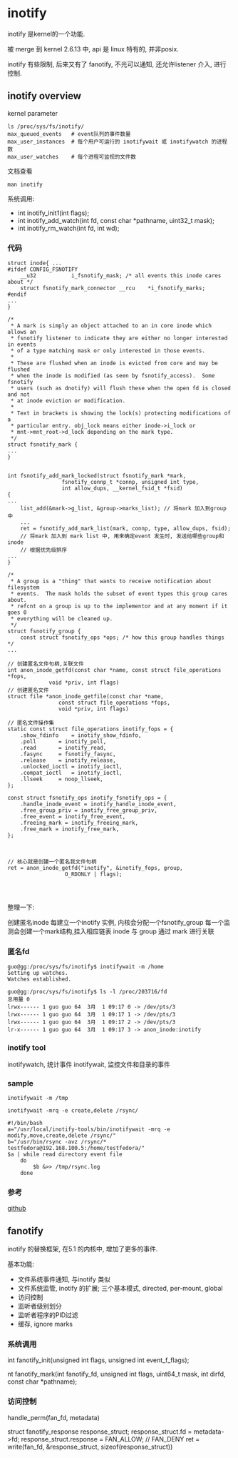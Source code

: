 # inotify
inotify 是kernel的一个功能.

被 merge 到 kernel 2.6.13 中, api 是 linux 特有的, 并非posix.

inotify 有些限制, 后来又有了 fanotify, 不光可以通知, 还允许listener 介入, 进行控制.



## inotify overview
kernel parameter
```
ls /proc/sys/fs/inotify/
max_queued_events   # event队列的事件数量
max_user_instances  # 每个用户可运行的 inotifywait 或 inotifywatch 的进程数
max_user_watches    # 每个进程可监视的文件数

```

文档查看

`man inotify`

系统调用:  

- int inotify_init1(int flags);
- int inotify_add_watch(int fd, const char *pathname, uint32_t mask);
- int inotify_rm_watch(int fd, int wd);

### 代码

```
struct inode{ ...
#ifdef CONFIG_FSNOTIFY
	__u32			i_fsnotify_mask; /* all events this inode cares about */
	struct fsnotify_mark_connector __rcu	*i_fsnotify_marks;
#endif
...
}

/*
 * A mark is simply an object attached to an in core inode which allows an
 * fsnotify listener to indicate they are either no longer interested in events
 * of a type matching mask or only interested in those events.
 *
 * These are flushed when an inode is evicted from core and may be flushed
 * when the inode is modified (as seen by fsnotify_access).  Some fsnotify
 * users (such as dnotify) will flush these when the open fd is closed and not
 * at inode eviction or modification.
 *
 * Text in brackets is showing the lock(s) protecting modifications of a
 * particular entry. obj_lock means either inode->i_lock or
 * mnt->mnt_root->d_lock depending on the mark type.
 */
struct fsnotify_mark {
...
}


int fsnotify_add_mark_locked(struct fsnotify_mark *mark,
			     fsnotify_connp_t *connp, unsigned int type,
			     int allow_dups, __kernel_fsid_t *fsid)
{
...
	list_add(&mark->g_list, &group->marks_list); // 将mark 加入到group 中
	...
	ret = fsnotify_add_mark_list(mark, connp, type, allow_dups, fsid);
	// 将mark 加入到 mark list 中, 用来确定event 发生时, 发送给哪些group和inode
	// 根据优先级排序
...
}

/*
 * A group is a "thing" that wants to receive notification about filesystem
 * events.  The mask holds the subset of event types this group cares about.
 * refcnt on a group is up to the implementor and at any moment if it goes 0
 * everything will be cleaned up.
 */
struct fsnotify_group {
	const struct fsnotify_ops *ops;	/* how this group handles things */
...

// 创建匿名文件句柄,关联文件
int anon_inode_getfd(const char *name, const struct file_operations *fops,
		     void *priv, int flags)
// 创建匿名文件
struct file *anon_inode_getfile(const char *name,
				const struct file_operations *fops,
				void *priv, int flags)
				
// 匿名文件操作集
static const struct file_operations inotify_fops = {
	.show_fdinfo	= inotify_show_fdinfo,
	.poll		= inotify_poll,
	.read		= inotify_read,
	.fasync		= fsnotify_fasync,
	.release	= inotify_release,
	.unlocked_ioctl	= inotify_ioctl,
	.compat_ioctl	= inotify_ioctl,
	.llseek		= noop_llseek,
};

const struct fsnotify_ops inotify_fsnotify_ops = {
	.handle_inode_event = inotify_handle_inode_event,
	.free_group_priv = inotify_free_group_priv,
	.free_event = inotify_free_event,
	.freeing_mark = inotify_freeing_mark,
	.free_mark = inotify_free_mark,
};



// 核心就是创建一个匿名我文件句柄
ret = anon_inode_getfd("inotify", &inotify_fops, group,
				  O_RDONLY | flags);
	
	
	
```

整理一下:

创建匿名inode
每建立一个inotify 实例, 内核会分配一个fsnotify_group
每一个监测会创建一个mark结构,挂入相应链表
inode 与 group 通过 mark 进行关联

### 匿名fd

```
guo@gg:/proc/sys/fs/inotify$ inotifywait -m /home
Setting up watches.
Watches established.

guo@gg:/proc/sys/fs/inotify$ ls -l /proc/203716/fd
总用量 0
lrwx------ 1 guo guo 64  3月  1 09:17 0 -> /dev/pts/3
lrwx------ 1 guo guo 64  3月  1 09:17 1 -> /dev/pts/3
lrwx------ 1 guo guo 64  3月  1 09:17 2 -> /dev/pts/3
lr-x------ 1 guo guo 64  3月  1 09:17 3 -> anon_inode:inotify

```

### inotify tool
inotifywatch,  统计事件
inotifywait, 监控文件和目录的事件


### sample

```
inotifywait -m /tmp

inotifywait -mrq -e create,delete /rsync/

#!/bin/bash
a="/usr/local/inotify-tools/bin/inotifywait -mrq -e modify,move,create,delete /rsync/"
b="/usr/bin/rsync -avz /rsync/* testfedora@192.168.100.5:/home/testfedora/"
$a | while read directory event file
    do
        $b &>> /tmp/rsync.log
    done

```
### 参考


[github](https://github.com/inotify-tools/inotify-tools)


## fanotify

inotify 的替换框架, 在5.1 的内核中, 增加了更多的事件.

基本功能:
 - 文件系统事件通知, 与inotify 类似
 - 文件系统监管, inotify 的扩展;
   三个基本模式, directed, per-mount, global
 - 访问控制
 - 监听者级别划分
 - 监听者程序的PID过滤
 - 缓存, ignore marks

### 系统调用

int fanotify_init(unsigned int flags, unsigned int event_f_flags);

nt fanotify_mark(int fanotify_fd, unsigned int flags,
                  uint64_t mask, int dirfd, const char *pathname);

### 访问控制

handle_perm(fan_fd, metadata) 

struct fanotify_response response_struct;
response_struct.fd = metadata->fd;
response_struct.response = FAN_ALLOW;  // FAN_DENY
ret = write(fan_fd, &response_struct, sizeof(response_struct))
